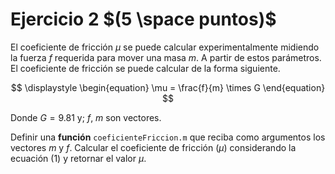# Ejercicio 2 $(5 \space puntos)$ #
El coeficiente de fricción $\mu$ se puede calcular experimentalmente
midiendo la fuerza $f$ requerida para mover una masa $m$.
A partir de estos parámetros. El coeficiente de fricción se puede
calcular de la forma siguiente.

$$
\displaystyle
\begin{equation}
   \mu = \frac{f}{m} \times G
\end{equation}
$$

Donde $G=9.81$ y; $f$, $m$ son vectores.

Definir una **función** `coeficienteFriccion.m` que reciba como argumentos
los vectores $m$ y $f$. Calcular el coeficiente de fricción $\left( \mu \right)$
considerando la ecuación (1) y retornar el valor $\mu$.
